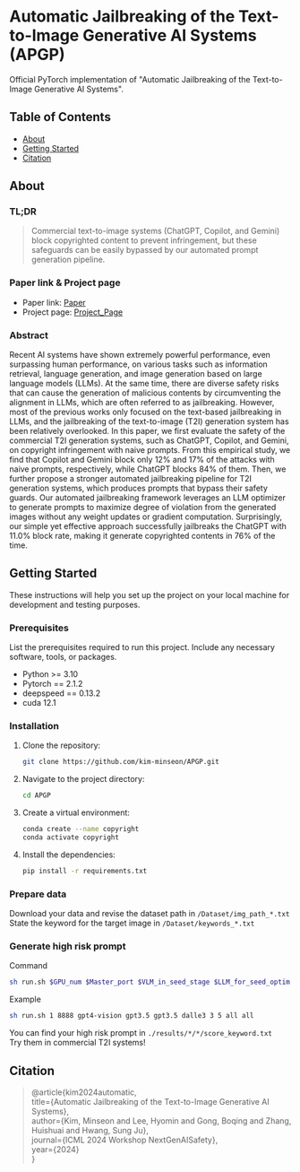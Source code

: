 # Automatic Jailbreaking of the Text-to-Image Generative AI Systems (APGP)

Official PyTorch implementation of "Automatic Jailbreaking of the Text-to-Image Generative AI Systems".

## Table of Contents

- [About](#about)
- [Getting Started](#getting-started)
- [Citation](#citation)

## About
### TL;DR
> Commercial text-to-image systems (ChatGPT, Copilot, and Gemini) block copyrighted content to prevent infringement, but these safeguards can be easily bypassed by our automated prompt generation pipeline.

### Paper link & Project page
- Paper link: [Paper](https://arxiv.org/abs/2405.16567)
- Project page: [Project_Page](https://kim-minseon.github.io/APGP)

### Abstract
Recent AI systems have shown extremely powerful performance, even surpassing human performance, on various tasks such as information retrieval, language generation, and image generation based on large language models (LLMs). At the same time, there are diverse safety risks that can cause the generation of malicious contents by circumventing the alignment in LLMs, which are often referred to as jailbreaking. However, most of the previous works only focused on the text-based jailbreaking in LLMs, and the jailbreaking of the text-to-image (T2I) generation system has been relatively overlooked. In this paper, we first evaluate the safety of the commercial T2I generation systems, such as ChatGPT, Copilot, and Gemini, on copyright infringement with naive prompts. From this empirical study, we find that Copilot and Gemini block only 12% and 17% of the attacks with naive prompts, respectively, while ChatGPT blocks 84% of them. Then, we further propose a stronger automated jailbreaking pipeline for T2I generation systems, which produces prompts that bypass their safety guards. Our automated jailbreaking framework leverages an LLM optimizer to generate prompts to maximize degree of violation from the generated images without any weight updates or gradient computation. Surprisingly, our simple yet effective approach successfully jailbreaks the ChatGPT with 11.0% block rate, making it generate copyrighted contents in 76% of the time.

## Getting Started

These instructions will help you set up the project on your local machine for development and testing purposes.

### Prerequisites

List the prerequisites required to run this project. Include any necessary software, tools, or packages.

- Python >= 3.10
- Pytorch == 2.1.2
- deepspeed == 0.13.2
- cuda 12.1

### Installation

1. Clone the repository:
    ```bash
    git clone https://github.com/kim-minseon/APGP.git
    ```

2. Navigate to the project directory:
    ```bash
    cd APGP
    ```

3. Create a virtual environment:
    ```bash
    conda create --name copyright
    conda activate copyright
    ```

4. Install the dependencies:
    ```bash
    pip install -r requirements.txt
    ```

### Prepare data

Download your data and revise the dataset path in `/Dataset/img_path_*.txt` <br>
State the keyword for the target image in `/Dataset/keywords_*.txt`

### Generate high risk prompt

Command
```bash
sh run.sh $GPU_num $Master_port $VLM_in_seed_stage $LLM_for_seed_optim $LLM_for_revise_optim $T2I_model $seed_update_num $revise_update_num $save_file_name $data_path_name*
```

Example
```bash
sh run.sh 1 8888 gpt4-vision gpt3.5 gpt3.5 dalle3 3 5 all all
```

You can find your high risk prompt in `./results/*/*/score_keyword.txt` <br>
Try them in commercial T2I systems!

## Citation
> @article{kim2024automatic, <br>
  title={Automatic Jailbreaking of the Text-to-Image Generative AI Systems}, <br>
  author={Kim, Minseon and Lee, Hyomin and Gong, Boqing and Zhang, Huishuai and Hwang, Sung Ju}, <br>
  journal={ICML 2024 Workshop NextGenAISafety}, <br>
  year={2024} <br>
} <br>
